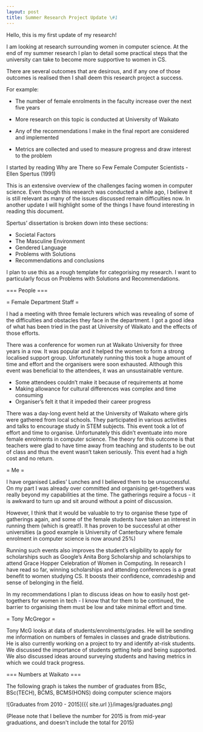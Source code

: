 ```yaml
---
layout: post
title: Summer Research Project Update \#1
---
```


Hello, this is my first update of my research! 

I am looking at research surrounding women in computer science. At the end of my summer research I plan to detail some practical steps that the university can take to become more supportive to women in CS. 

There are several outcomes that are desirous, and if any one of those outcomes is realised then I shall deem this research project a success. 

For example: 

* The number of female enrolments in the faculty increase over the next five years 

* More research on this topic is conducted at University of Waikato 

* Any of the recommendations I make in the final report are considered and implemented 

* Metrics are collected and used to measure progress and draw interest to the problem 



I started by reading Why are There so Few Female Computer Scientists - Ellen Spertus (1991) 

This is an extensive overview of the challenges facing women in computer science. Even though this research was conducted a while ago, I believe it is still relevant as many of the issues discussed remain difficulties now. In another update I will highlight some of the things I have found interesting in reading this document. 

Spertus’ dissertation is broken down into these sections: 
* Societal Factors 
* The Masculine Environment 
* Gendered Language 
* Problems with Solutions 
* Recommendations and conclusions 

I plan to use this as a rough template for categorising my research. I want to particularly focus on Problems with Solutions and Recommendations. 


=== People === 


= Female Department Staff = 

I had a meeting with three female lecturers which was revealing of some of the difficulties and obstacles they face in the department. I got a good idea of what has been tried in the past at University of Waikato and the effects of those efforts. 

There was a conference for women run at Waikato University for three years in a row. It was popular and it helped the women to form a strong localised support group. Unfortunately running this took a huge amount of time and effort and the organisers were soon exhausted. Although this event was beneficial to the attendees, it was an unsustainable venture. 
- Some attendees couldn’t make it because of requirements at home 
- Making allowance for cultural differences was complex and time consuming 
- Organiser’s felt it that it impeded their career progress

There was a day-long event held at the University of Waikato where girls were gathered from local schools. They participated in various activities and talks to encourage study in STEM subjects. This event took a lot of effort and time to organise. Unfortunately this didn’t eventuate into more female enrolments in computer science. The theory for this outcome is that teachers were glad to have time away from teaching and students to be out of class and thus the event wasn’t taken seriously. This event had a high cost and no return. 


= Me = 

I have organised Ladies’ Lunches and I believed them to be unsuccessful. On my part I was already over committed and organising get-togethers was really beyond my capabilities at the time. The gatherings require a focus - it is awkward to turn up and sit around without a point of discussion. 

However, I think that it would be valuable to try to organise these type of gatherings again, and some of the female students have taken an interest in running them (which is great!). It has proven to be successful at other universities (a good example is University of Canterbury where female enrolment in computer science is now around 25%) 

Running such events also improves the student’s eligibility to apply for scholarships such as Google’s Anita Borg Scholarship and scholarships to attend Grace Hopper Celebration of Women in Computing. In research I have read so far, winning scholarships and attending conferences is a great benefit to women studying CS. It boosts their confidence, comradeship and sense of belonging in the field. 

In my recommendations I plan to discuss ideas on how to easily host get-togethers for women in tech - I know that for them to be continued, the barrier to organising them must be low and take minimal effort and time. 


= Tony McGregor = 

Tony McG looks at data of students/enrolments/grades. He will be sending me information on numbers of females in classes and grade distributions. He is also currently working on a project to try and identify at-risk students. We discussed the importance of students getting help and being supported. We also discussed ideas around surveying students and having metrics in which we could track progress. 


=== Numbers at Waikato === 

The following graph is takes the number of graduates from BSc, BSc(TECH), BCMS, BCMS(HONS) doing computer science majors

![Graduates from 2010 - 2015]({{ site.url }}/images/graduates.png)

(Please note that I believe the number for 2015 is from mid-year graduations, and doesn't include the total for 2015)
